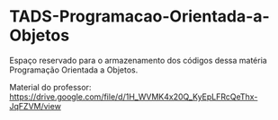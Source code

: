 # TADS-Programacao-Orientada-a-Objetos

Espaço reservado para o armazenamento dos códigos dessa matéria Programação Orientada a Objetos.


Material do professor: 
https://drive.google.com/file/d/1H_WVMK4x20Q_KyEpLFRcQeThx-JqFZVM/view
